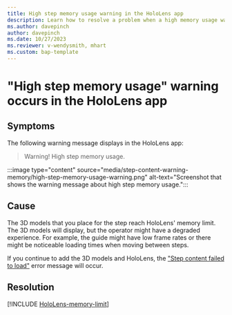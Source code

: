 ```yaml
---
title: High step memory usage warning in the HoloLens app
description: Learn how to resolve a problem when a high memory usage warning message displays when authoring in the HoloLens app.
ms.author: davepinch
author: davepinch
ms.date: 10/27/2023
ms.reviewer: v-wendysmith, mhart
ms.custom: bap-template
---
```

# "High step memory usage" warning occurs in the HoloLens app

## Symptoms

The following warning message displays in the HoloLens app:

> Warning! High step memory usage.

:::image type="content" source="media/step-content-warning-memory/high-step-memory-usage-warning.png" alt-text="Screenshot that shows the warning message about high step memory usage.":::

## Cause

The 3D models that you place for the step reach HoloLens' memory limit. The 3D models will display, but the operator might have a degraded experience. For example, the guide might have low frame rates or there might be noticeable loading times when moving between steps.

If you continue to add the 3D models and HoloLens, the ["Step content failed to load"](step-content-fail-load.md) error message will occur.

## Resolution

[!INCLUDE [HoloLens-memory-limit](../includes/hololens-memory-limit.md)]
